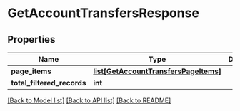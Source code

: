 # GetAccountTransfersResponse

## Properties
Name | Type | Description | Notes
------------ | ------------- | ------------- | -------------
**page_items** | [**list[GetAccountTransfersPageItems]**](GetAccountTransfersPageItems.md) |  | [optional] 
**total_filtered_records** | **int** |  | [optional] 

[[Back to Model list]](../README.md#documentation-for-models) [[Back to API list]](../README.md#documentation-for-api-endpoints) [[Back to README]](../README.md)

